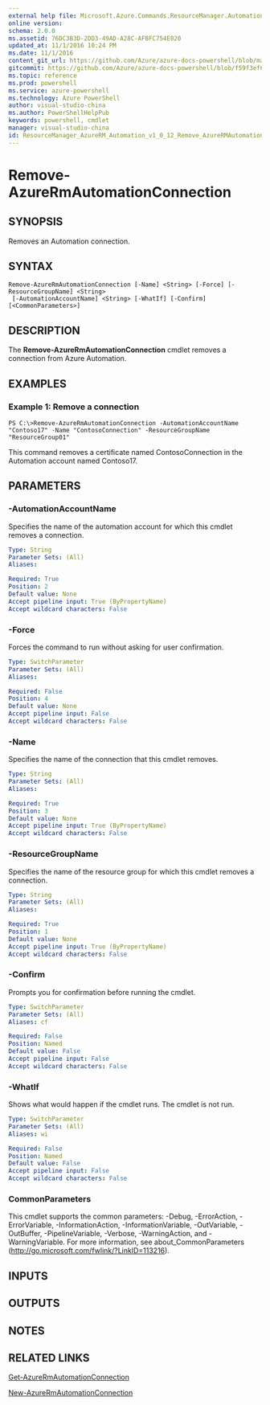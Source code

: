 ```yaml
---
external help file: Microsoft.Azure.Commands.ResourceManager.Automation.dll-Help.xml
online version: 
schema: 2.0.0
ms.assetid: 76DC3B3D-2DD3-49AD-A28C-AFBFC754E020
updated_at: 11/1/2016 10:24 PM
ms.date: 11/1/2016
content_git_url: https://github.com/Azure/azure-docs-powershell/blob/master/azureps-cmdlets-docs/ResourceManager/AzureRM.Automation/v1.0.12/Remove-AzureRMAutomationConnection.md
gitcommit: https://github.com/Azure/azure-docs-powershell/blob/f59f3ef60bc592383812213e69fd77ba950759ed/azureps-cmdlets-docs/ResourceManager/AzureRM.Automation/v1.0.12/Remove-AzureRMAutomationConnection.md
ms.topic: reference
ms.prod: powershell
ms.service: azure-powershell
ms.technology: Azure PowerShell
author: visual-studio-china
ms.author: PowerShellHelpPub
keywords: powershell, cmdlet
manager: visual-studio-china
id: ResourceManager_AzureRM_Automation_v1_0_12_Remove_AzureRMAutomationConnection_md
---
```


# Remove-AzureRmAutomationConnection

## SYNOPSIS
Removes an Automation connection.

## SYNTAX

```
Remove-AzureRmAutomationConnection [-Name] <String> [-Force] [-ResourceGroupName] <String>
 [-AutomationAccountName] <String> [-WhatIf] [-Confirm] [<CommonParameters>]
```

## DESCRIPTION
The **Remove-AzureRmAutomationConnection** cmdlet removes a connection from Azure Automation.

## EXAMPLES

### Example 1: Remove a connection
```
PS C:\>Remove-AzureRmAutomationConnection -AutomationAccountName "Contoso17" -Name "ContosoConnection" -ResourceGroupName "ResourceGroup01"
```

This command removes a certificate named ContosoConnection in the Automation account named Contoso17.

## PARAMETERS

### -AutomationAccountName
Specifies the name of the automation account for which this cmdlet removes a connection.

```yaml
Type: String
Parameter Sets: (All)
Aliases: 

Required: True
Position: 2
Default value: None
Accept pipeline input: True (ByPropertyName)
Accept wildcard characters: False
```

### -Force
Forces the command to run without asking for user confirmation.

```yaml
Type: SwitchParameter
Parameter Sets: (All)
Aliases: 

Required: False
Position: 4
Default value: None
Accept pipeline input: False
Accept wildcard characters: False
```

### -Name
Specifies the name of the connection that this cmdlet removes.

```yaml
Type: String
Parameter Sets: (All)
Aliases: 

Required: True
Position: 3
Default value: None
Accept pipeline input: True (ByPropertyName)
Accept wildcard characters: False
```

### -ResourceGroupName
Specifies the name of the resource group for which this cmdlet removes a connection.

```yaml
Type: String
Parameter Sets: (All)
Aliases: 

Required: True
Position: 1
Default value: None
Accept pipeline input: True (ByPropertyName)
Accept wildcard characters: False
```

### -Confirm
Prompts you for confirmation before running the cmdlet.

```yaml
Type: SwitchParameter
Parameter Sets: (All)
Aliases: cf

Required: False
Position: Named
Default value: False
Accept pipeline input: False
Accept wildcard characters: False
```

### -WhatIf
Shows what would happen if the cmdlet runs.
The cmdlet is not run.

```yaml
Type: SwitchParameter
Parameter Sets: (All)
Aliases: wi

Required: False
Position: Named
Default value: False
Accept pipeline input: False
Accept wildcard characters: False
```

### CommonParameters
This cmdlet supports the common parameters: -Debug, -ErrorAction, -ErrorVariable, -InformationAction, -InformationVariable, -OutVariable, -OutBuffer, -PipelineVariable, -Verbose, -WarningAction, and -WarningVariable. For more information, see about_CommonParameters (http://go.microsoft.com/fwlink/?LinkID=113216).

## INPUTS

## OUTPUTS

## NOTES

## RELATED LINKS

[Get-AzureRmAutomationConnection](xref:ResourceManager/AzureRM.Automation/v1.0.12/Get-AzureRMAutomationConnection.md)

[New-AzureRmAutomationConnection](xref:ResourceManager/AzureRM.Automation/v1.0.12/New-AzureRMAutomationConnection.md)


